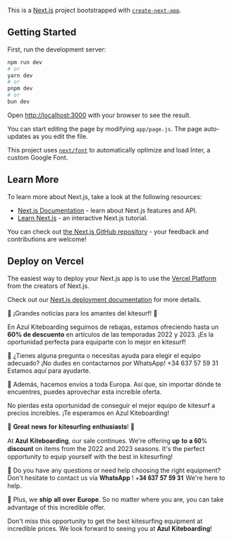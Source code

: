 This is a [Next.js](https://nextjs.org/) project bootstrapped with [`create-next-app`](https://github.com/vercel/next.js/tree/canary/packages/create-next-app).

## Getting Started

First, run the development server:

```bash
npm run dev
# or
yarn dev
# or
pnpm dev
# or
bun dev
```

Open [http://localhost:3000](http://localhost:3000) with your browser to see the result.

You can start editing the page by modifying `app/page.js`. The page auto-updates as you edit the file.

This project uses [`next/font`](https://nextjs.org/docs/basic-features/font-optimization) to automatically optimize and load Inter, a custom Google Font.

## Learn More

To learn more about Next.js, take a look at the following resources:

- [Next.js Documentation](https://nextjs.org/docs) - learn about Next.js features and API.
- [Learn Next.js](https://nextjs.org/learn) - an interactive Next.js tutorial.

You can check out [the Next.js GitHub repository](https://github.com/vercel/next.js/) - your feedback and contributions are welcome!

## Deploy on Vercel

The easiest way to deploy your Next.js app is to use the [Vercel Platform](https://vercel.com/new?utm_medium=default-template&filter=next.js&utm_source=create-next-app&utm_campaign=create-next-app-readme) from the creators of Next.js.

Check out our [Next.js deployment documentation](https://nextjs.org/docs/deployment) for more details.



🌊 ¡Grandes noticias para los amantes del kitesurf! 🌊

En Azul Kiteboarding seguimos de rebajas, estamos ofreciendo hasta un **60% de descuento** en artículos de las temporadas 2022 y 2023. ¡Es la oportunidad perfecta para equiparte con lo mejor en kitesurf!

📱 ¿Tienes alguna pregunta o necesitas ayuda para elegir el equipo adecuado? ¡No dudes en contactarnos por WhatsApp! +34 637 57 59 31 Estamos aquí para ayudarte.

🚚 Además, hacemos envíos a toda Europa. Así que, sin importar dónde te encuentres, puedes aprovechar esta increíble oferta.

No pierdas esta oportunidad de conseguir el mejor equipo de kitesurf a precios increíbles. ¡Te esperamos en Azul Kiteboarding!


🌊 𝐆𝐫𝐞𝐚𝐭 𝐧𝐞𝐰𝐬 𝐟𝐨𝐫 𝐤𝐢𝐭𝐞𝐬𝐮𝐫𝐟𝐢𝐧𝐠 𝐞𝐧𝐭𝐡𝐮𝐬𝐢𝐚𝐬𝐭𝐬! 🌊

At 𝐀𝐳𝐮𝐥 𝐊𝐢𝐭𝐞𝐛𝐨𝐚𝐫𝐝𝐢𝐧𝐠, our sale continues. We're offering 𝐮𝐩 𝐭𝐨 𝐚 𝟔𝟎% 𝐝𝐢𝐬𝐜𝐨𝐮𝐧𝐭 on items from the 2022 and 2023 seasons. It's the perfect opportunity to equip yourself with the best in kitesurfing!

📱 Do you have any questions or need help choosing the right equipment? Don't hesitate to contact us via 𝐖𝐡𝐚𝐭𝐬𝐀𝐩𝐩 ! +𝟑𝟒 𝟔𝟑𝟕 𝟓𝟕 𝟓𝟗 𝟑𝟏 We're here to help.

🚚 Plus, we 𝐬𝐡𝐢𝐩 𝐚𝐥𝐥 𝐨𝐯𝐞𝐫 𝐄𝐮𝐫𝐨𝐩𝐞. So no matter where you are, you can take advantage of this incredible offer.

Don't miss this opportunity to get the best kitesurfing equipment at incredible prices. We look forward to seeing you at 𝐀𝐳𝐮𝐥 𝐊𝐢𝐭𝐞𝐛𝐨𝐚𝐫𝐝𝐢𝐧𝐠!